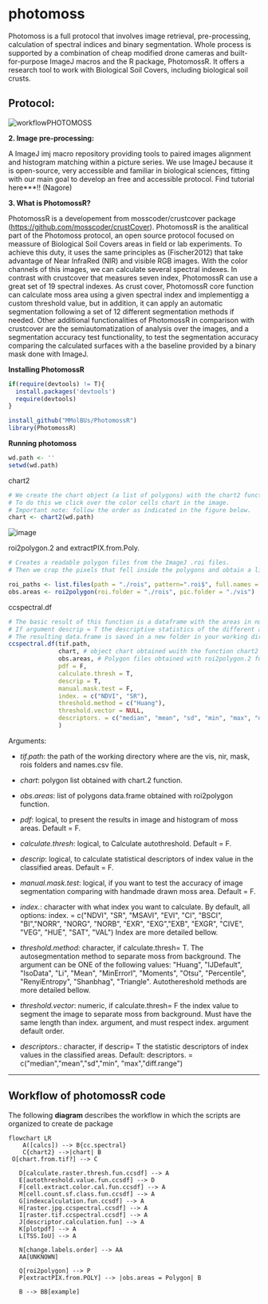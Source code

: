 # photomoss

Photomoss is a full protocol that involves image retrieval, pre-processing, calculation of spectral indices and binary segmentation. Whole process is supported by a combination of cheap modified drone cameras and built-for-purpose ImageJ macros and the R package, PhotomossR. It offers a research tool to work with Biological Soil Covers, including biological soil crusts.

## Protocol:

![workflowPHOTOMOSS](https://github.com/user-attachments/assets/c9094858-47e9-476a-a88a-1b919738ac82)

**2. Image pre-processing:**

A ImageJ imj macro repository providing tools to paired images alignment and histogram matching within a picture series. We use ImageJ because it is open-source, very accessible and familiar in biological sciences, fitting with our main goal to develop an free and accessible protocol. Find tutorial here\*\*\*!! (Nagore)

**3. What is PhotomossR?**

PhotomossR is a developement from mosscoder/crustcover package (<https://github.com/mosscoder/crustCover>). PhotomossR is the analitical part of the Photomoss protocol, an open source protocol focused on meassure of Biological Soil Covers areas in field or lab experiments. To achieve this duty, it uses the same principles as (Fischer2012) that take advantage of Near InfraRed (NIR) and visible RGB images. With the color channels of this images, we can calculate several spectral indexes. In contrast with crustcover that measures seven index, PhotomossR can use a great set of 19 spectral indexes. As crust cover, PhotomossR core function can calculate moss area using a given spectral index and implementigg a custom threshold value, but in addition, it can apply an automatic segmentation following a set of 12 different segmentation methods if needed. Other additional functionalities of PhotomossR in comparison with crustcover are the semiautomatization of analysis over the images, and a segmentation accuracy test functionality, to test the segmentation accuracy comparing the calculated surfaces with a the baseline provided by a binary mask done with ImageJ.

**Installing PhotomossR**

``` r
if(require(devtools) != T){
  install.packages('devtools')
  require(devtools)
}
```

``` r
install_github("MMolBUs/PhotomossR")
library(PhotomossR)
```

**Running photomoss**

``` r
wd.path <- ''
setwd(wd.path)
```

chart2

``` r
# We create the chart object (a list of polygons) with the chart2 function.
# To do this we click over the color cells chart in the image.
# Important note: follow the order as indicated in the figure below.
chart <- chart2(wd.path) 
```

![image](https://github.com/user-attachments/assets/7c348dac-f727-4793-a908-ba2d940b9966)

roi2polygon.2 and extractPIX.from.Poly.

``` r
# Creates a readable polygon files from the ImageJ .roi files.
# Then we crop the pixels that fell inside the polygons and obtain a list polygon dataframe (obs.areas object)

roi_paths <- list.files(path = "./rois", pattern=".roi$", full.names = T, recursive = T)
obs.areas <- roi2polygon(roi.folder = "./rois", pic.folder = "./vis")
```

ccspectral.df

``` r
# The basic result of this function is a dataframe with the areas in number of pixels of background and moss area for each sample.
# If argument descrip = T the descriptive statistics of the different areas. que?
# The resulting data.frame is saved in a new folder in your working directory.
ccspectral.df(tif.path,
              chart, # object chart obtained wuith the function chart2
              obs.areas, # Polygon files obtained with roi2polygon.2 function
              pdf = F,
              calculate.thresh = T,
              descrip = T,
              manual.mask.test = F,
              index. = c("NDVI", "SR"),
              threshold.method = c("Huang"),
              threshold.vector = NULL,
              descriptors. = c("median", "mean", "sd", "min", "max", "diff.range")
              )
```

Arguments:

-   *tif.path*: the path of the working directory where are the vis, nir, mask, rois folders and names.csv file.

-   *chart*: polygon list obtained with chart.2 function.

-   *obs.areas*: list of polygons data.frame obtained with roi2polygon function.

-   *pdf*: logical, to present the results in image and histogram of moss areas. Default = F.

-   *calculate.thresh*: logical, to Calculate autothreshold. Default = F.

-   *descrip*: logical, to calculate statistical descriptors of index value in the classified areas. Default = F.

-   *manual.mask.test*: logical, if you want to test the accuracy of image segmentation comparing with handmade drawn moss area. Default = F.

-   *index.*: character with what index you want to calculate. By default, all options: index. = c("NDVI", "SR", "MSAVI", "EVI", "CI", "BSCI", "BI","NORR", "NORG", "NORB", "EXR", "EXG","EXB", "EXGR", "CIVE", "VEG", "HUE", "SAT", "VAL") Index are more detailed bellow.

-   *threshold.method*: character, if calculate.thresh= T. The autosegmentation method to separate moss from background. The argument can be ONE of the following values: "Huang", "IJDefault", "IsoData", "Li", "Mean", "MinErrorI", "Moments", "Otsu", "Percentile", "RenyiEntropy", "Shanbhag", "Triangle". Autothereshold methods are more detailed bellow.

-   *threshold.vector*: numeric, if calculate.thresh= F the index value to segment the image to separate moss from background. Must have the same length than index. argument, and must respect index. argument default order.

-   *descriptors.*: character, if descrip= T the statistic descriptors of index values in the classified areas. Default: descriptors. = c("median","mean","sd","min", "max","diff.range")

------------------------------------------------------------------------

## Workflow of photomossR code

The following **diagram** describes the workflow in which the scripts are organized to create de package

``` mermaid
flowchart LR
    A([calcs]) --> B{cc.spectral}
    C{chart2} -->|chart| B
 O[chart.from.tif?] --> C

   D[calculate.raster.thresh.fun.ccsdf] --> A
   E[autothreshold.value.fun.ccsdf] --> D
   F[cell.extract.color.cal.fun.ccsdf] --> A
   M[cell.count.sf.class.fun.ccsdf] --> A
   G[indexcalculation.fun.ccsdf] --> A
   H[raster.jpg.ccspectral.ccsdf] --> A
   I[raster.tif.ccspectral.ccsdf] --> A
   J[descriptor.calculation.fun] --> A
   K[plotpdf] --> A
   L[TSS.IoU] --> A
   
   N[change.labels.order] --> AA
   AA[UNKNOWN]

   Q[roi2polygon] --> P
   P[extractPIX.from.POLY] --> |obs.areas = Polygon| B
   
   B --> BB[example]
```
